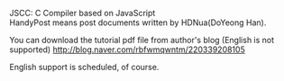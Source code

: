 JSCC: C Compiler based on JavaScript<br>
HandyPost means post documents written by HDNua(DoYeong Han).

You can download the tutorial pdf file from author's blog (English is not supported)
http://blog.naver.com/rbfwmqwntm/220339208105

English support is scheduled, of course.
